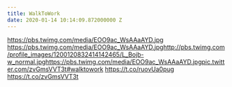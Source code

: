 ```yaml
---
title: WalkToWork
date: 2020-01-14 10:14:09.872000000 Z
---
```


 https://pbs.twimg.com/media/EOO9ac_WsAAaAYD.jpg https://pbs.twimg.com/media/EOO9ac_WsAAaAYD.jpghttp://pbs.twimg.com/profile_images/1200120832414142465/L_Bojb-w_normal.jpghttps://pbs.twimg.com/media/EOO9ac_WsAAaAYD.jpgpic.twitter.com/zvGmsVVT3t#walktowork https://t.co/ruovUa0pug https://t.co/zvGmsVVT3t